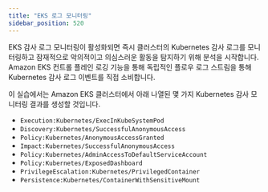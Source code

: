 ```yaml
---
title: "EKS 로그 모니터링"
sidebar_position: 520
---
```


EKS 감사 로그 모니터링이 활성화되면 즉시 클러스터의 Kubernetes 감사 로그를 모니터링하고 잠재적으로 악의적이고 의심스러운 활동을 탐지하기 위해 분석을 시작합니다. Amazon EKS 컨트롤 플레인 로깅 기능을 통해 독립적인 플로우 로그 스트림을 통해 Kubernetes 감사 로그 이벤트를 직접 소비합니다.

이 실습에서는 Amazon EKS 클러스터에서 아래 나열된 몇 가지 Kubernetes 감사 모니터링 결과를 생성할 것입니다.

- `Execution:Kubernetes/ExecInKubeSystemPod`
- `Discovery:Kubernetes/SuccessfulAnonymousAccess`
- `Policy:Kubernetes/AnonymousAccessGranted`
- `Impact:Kubernetes/SuccessfulAnonymousAccess`
- `Policy:Kubernetes/AdminAccessToDefaultServiceAccount`
- `Policy:Kubernetes/ExposedDashboard`
- `PrivilegeEscalation:Kubernetes/PrivilegedContainer`
- `Persistence:Kubernetes/ContainerWithSensitiveMount`